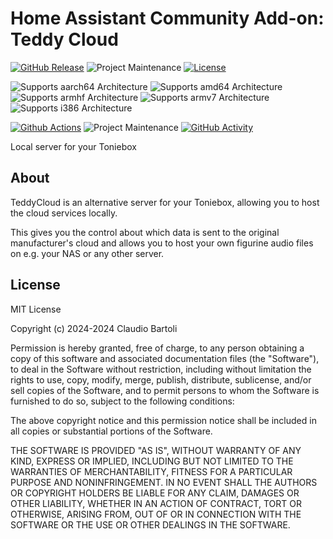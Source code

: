 # Home Assistant Community Add-on: Teddy Cloud

[![GitHub Release][releases-shield]][releases]
![Project Maintenance][maintenance-shield]
[![License][license-shield]](LICENSE.md)

![Supports aarch64 Architecture][aarch64-shield]
![Supports amd64 Architecture][amd64-shield]
![Supports armhf Architecture][armhf-shield]
![Supports armv7 Architecture][armv7-shield]
![Supports i386 Architecture][i386-shield]

[![Github Actions][github-actions-shield]][github-actions]
![Project Maintenance][maintenance-shield]
[![GitHub Activity][commits-shield]][commits]

Local server for your Toniebox

## About

TeddyCloud is an alternative server for your Toniebox, allowing you to host the cloud services locally.

This gives you the control about which data is sent to the original manufacturer's cloud and allows you
to host your own figurine audio files on e.g. your NAS or any other server.

## License

MIT License

Copyright (c) 2024-2024 Claudio Bartoli

Permission is hereby granted, free of charge, to any person obtaining a copy
of this software and associated documentation files (the "Software"), to deal
in the Software without restriction, including without limitation the rights
to use, copy, modify, merge, publish, distribute, sublicense, and/or sell
copies of the Software, and to permit persons to whom the Software is
furnished to do so, subject to the following conditions:

The above copyright notice and this permission notice shall be included in all
copies or substantial portions of the Software.

THE SOFTWARE IS PROVIDED "AS IS", WITHOUT WARRANTY OF ANY KIND, EXPRESS OR
IMPLIED, INCLUDING BUT NOT LIMITED TO THE WARRANTIES OF MERCHANTABILITY,
FITNESS FOR A PARTICULAR PURPOSE AND NONINFRINGEMENT. IN NO EVENT SHALL THE
AUTHORS OR COPYRIGHT HOLDERS BE LIABLE FOR ANY CLAIM, DAMAGES OR OTHER
LIABILITY, WHETHER IN AN ACTION OF CONTRACT, TORT OR OTHERWISE, ARISING FROM,
OUT OF OR IN CONNECTION WITH THE SOFTWARE OR THE USE OR OTHER DEALINGS IN THE
SOFTWARE.

[aarch64-shield]: https://img.shields.io/badge/aarch64-yes-green.svg
[amd64-shield]: https://img.shields.io/badge/amd64-yes-green.svg
[armhf-shield]: https://img.shields.io/badge/armhf-no-red.svg
[armv7-shield]: https://img.shields.io/badge/armv7-yes-green.svg
[commits-shield]: https://img.shields.io/github/commit-activity/y/webartoli/ha-addon-teddycloud.svg
[commits]: https://github.com/webartoli/ha-addon-teddycloud/commits/main
[github-actions-shield]: https://github.com/webartoli/ha-addon-teddycloud/workflows/CI/badge.svg
[github-actions]: https://github.com/webartoli/ha-addon-teddycloud/actions
[i386-shield]: https://img.shields.io/badge/i386-no-red.svg
[license-shield]: https://img.shields.io/github/license/webartoli/ha-addon-teddycloud.svg
[maintenance-shield]: https://img.shields.io/maintenance/yes/2024.svg
[releases-shield]: https://img.shields.io/badge/version-0.4.3-blue.svg
[releases]: https://github.com/webartoli/ha-addon-teddycloud/releases
